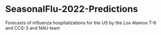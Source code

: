 # SeasonalFlu-2022-Predictions
Forecasts of influenza hospitalizations for the US by the Los Alamos T-6 and CCS-3 and NAU team
